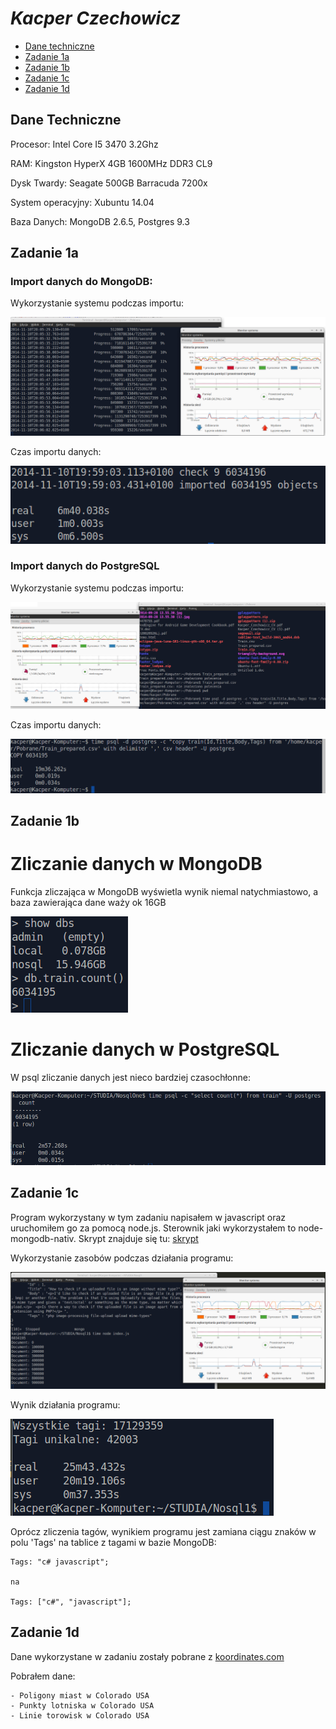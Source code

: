 # *Kacper Czechowicz*

* [Dane techniczne](#dane-techniczne)
* [Zadanie 1a](#zadanie-1a)
* [Zadanie 1b](#zadanie-1b)
* [Zadanie 1c](#zadanie-1c)
* [Zadanie 1d](#zadanie-1d)

## Dane Techniczne

Procesor:
	Intel Core I5 3470 3.2Ghz

RAM:
	Kingston HyperX 4GB 1600MHz DDR3 CL9

Dysk Twardy:
	Seagate 500GB Barracuda 7200x

System operacyjny:
	Xubuntu 14.04

Baza Danych:
	MongoDB 2.6.5, Postgres 9.3


## Zadanie 1a

### Import danych do MongoDB:

Wykorzystanie systemu podczas importu:

![Importowanie mongo](images/mongoimport.png)

Czas importu danych:

![Importowanie mongo time](images/mongoimport-time.png)

### Import danych do PostgreSQL

Wykorzystanie systemu podczas importu:

![Importowanie psql](images/psqlimport.png)

Czas importu danych:

![Importowanie psql time](images/psqlimport-time.png)

## Zadanie 1b

# Zliczanie danych w MongoDB

Funkcja zliczająca w MongoDB wyświetla wynik niemal natychmiastowo, a baza zawierająca dane waży ok 16GB

![Mongo count](images/mongo-count.png)

# Zliczanie danych w PostgreSQL

W psql zliczanie danych jest nieco bardziej czasochłonne:

![Psql count](images/psql-count.png)

## Zadanie 1c

Program wykorzystany w tym zadaniu napisałem w javascript oraz uruchomiłem go za pomocą node.js. Sterownik jaki wykorzystałem to node-mongodb-nativ. Skrypt znajduje się tu: [skrypt](/scripts/index.js)

Wykorzystanie zasobów podczas działania programu: 

![Node zasoby](images/node-zasoby.png)

Wynik działania programu:

![Node wynik](images/node-wynik.png)

Oprócz zliczenia tagów, wynikiem programu jest zamiana ciągu znaków w polu 'Tags' na tablice z tagami w bazie MongoDB:

	Tags: "c# javascript";

	na

	Tags: ["c#", "javascript"];

## Zadanie 1d

Dane wykorzystane w zadaniu zostały pobrane z [koordinates.com](http://koordinates.com)

Pobrałem dane:
	
	- Poligony miast w Colorado USA
	- Punkty lotniska w Colorado USA
	- Linie torowisk w Colorado USA
